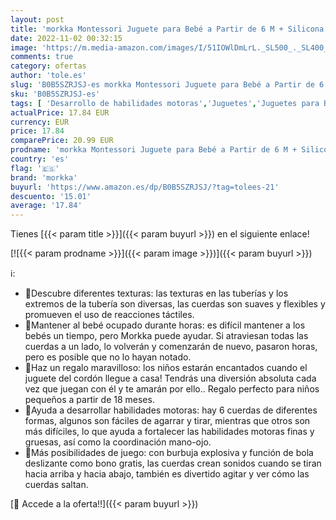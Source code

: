 ```yaml
---
layout: post
title: 'morkka Montessori Juguete para Bebé a Partir de 6 M + Silicona Cuerda de Actividad  Juguete Sensorial para Niños Pequeños  Juguetes de Viaje  Motricidad Fina  Juguetes Educativos para 1-3 Jóvenes'
date: 2022-11-02 00:32:15
image: 'https://m.media-amazon.com/images/I/51IOWlDmLrL._SL500_._SL400_.jpg'
comments: true
category: ofertas
author: 'tole.es'
slug: 'B0B5SZRJSJ-es morkka Montessori Juguete para Bebé a Partir de 6 M +...'
sku: 'B0B5SZRJSJ-es'
tags: [ 'Desarrollo de habilidades motoras','Juguetes','Juguetes para Bebés y primera infancia','Juguetes para arrastrar','Juguetes y juegos','bebé','morkka','🇪🇸', ]
actualPrice: 17.84 EUR
currency: EUR
price: 17.84
comparePrice: 20.99 EUR
prodname: 'morkka Montessori Juguete para Bebé a Partir de 6 M + Silicona Cuerda de Actividad  Juguete Sensorial para Niños Pequeños  Juguetes de Viaje  Motricidad Fina  Juguetes Educativos para 1-3 Jóvenes'
country: 'es'
flag: '🇪🇸'
brand: 'morkka'
buyurl: 'https://www.amazon.es/dp/B0B5SZRJSJ/?tag=tolees-21'
descuento: '15.01'
average: '17.84'
---
```


Tienes [{{< param title >}}]({{< param buyurl >}}) en el siguiente enlace!

[![{{< param prodname >}}]({{< param image >}})]({{< param buyurl >}})

ℹ️:

- 🎁Descubre diferentes texturas: las texturas en las tuberías y los extremos de la tubería son diversas, las cuerdas son suaves y flexibles y promueven el uso de reacciones táctiles.
- 🎁Mantener al bebé ocupado durante horas: es difícil mantener a los bebés un tiempo, pero Morkka puede ayudar. Si atraviesan todas las cuerdas a un lado, lo volverán y comenzarán de nuevo, pasaron horas, pero es posible que no lo hayan notado.
- 🎁Haz un regalo maravilloso: los niños estarán encantados cuando el juguete del cordón llegue a casa! Tendrás una diversión absoluta cada vez que juegan con él y te amarán por ello.. Regalo perfecto para niños pequeños a partir de 18 meses.
- 🎁Ayuda a desarrollar habilidades motoras: hay 6 cuerdas de diferentes formas, algunos son fáciles de agarrar y tirar, mientras que otros son más difíciles, lo que ayuda a fortalecer las habilidades motoras finas y gruesas, así como la coordinación mano-ojo.
- 🎁Más posibilidades de juego: con burbuja explosiva y función de bola deslizante como bono gratis, las cuerdas crean sonidos cuando se tiran hacia arriba y hacia abajo, también es divertido agitar y ver cómo las cuerdas saltan.

[🛒 Accede a la oferta!!]({{< param buyurl >}})
